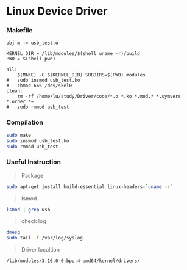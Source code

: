 # Linux Device Driver

### Makefile
```make
obj-m := usb_test.o

KERNEL_DIR = /lib/modules/$(shell uname -r)/build
PWD = $(shell pwd)

all:
	$(MAKE) -C $(KERNEL_DIR) SUBDIRS=$(PWD) modules
#	sudo insmod usb_test.ko
#	chmod 666 /dev/skel0
clean:
	rm -rf /home/lu/study/Driver/code/*.o *.ko *.mod.* *.symvers *.order *~
#	sudo rmmod usb_test
```

### Compilation

```sh
sudo make
sudo insmod usb_test.ko
sudo rmmod usb_test
```

### Useful Instruction

>   Package

```sh
sudo apt-get install build-essential linux-headers-`uname -r`
```

>   lsmod

```sh
lsmod | grep usb
```

>   check log

```sh
dmesg
sudo tail -f /var/log/syslog
```

>   Driver localtion

```sh
/lib/modules/3.16.0-0.bpo.4-amd64/kernel/drivers/
```

